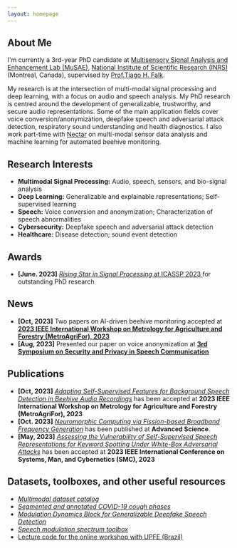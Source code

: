 ```yaml
---
layout: homepage
---
```


## About Me

I'm currently a 3rd-year PhD candidate at <a href="https://musaelab.ca/" target="_blank"> Multisensory Signal Analysis and Enhancement Lab (MuSAE)</a>, <a href="https://inrs.ca/en/" target="_blank"> National Institute of Scientific Research (INRS)</a> (Montreal, Canada), supervised by <a href="https://inrs.ca/en/research/professors/tiago-h-falk/" target="_blank"> Prof.Tiago H. Falk</a>.

My research is at the intersection of multi-modal signal processing and deep learning, with a focus on audio and speech analysis. My PhD research is centred around the development of generalizable, trustworthy, and secure audio representations. Some of the main application fields cover voice conversion/anonymization, deepfake speech and adversarial attack detection, respiratory sound understanding and health diagnostics. I also work part-time with <a href="https://www.nectar.buzz/" target="_blank"> Nectar</a> on multi-modal sensor data analysis and machine learning for automated beehive monitoring.


## Research Interests
- **Multimodal Signal Processing:** Audio, speech, sensors, and bio-signal analysis
- **Deep Learning:** Generalizable and explainable representations; Self-supervised learning
- **Speech:** Voice conversion and anonymization; Characterization of speech abnormalities
- **Cybersecurity:** Deepfake speech and adversarial attack detection
- **Healthcare:** Disease detection; sound event detection

## Awards
- **[June. 2023]** <a href="https://2023.ieeeicassp.org/" target="_blank">*Rising Star in Signal Processing* at ICASSP 2023 </a> for outstanding PhD research


<!-- {% include_relative _includes/publications.md %} -->

<!-- {% include_relative _includes/projects.md %} -->

<!-- {% include_relative _includes/talks.md %} -->

## News
- **[Oct, 2023]** Two papers on AI-driven beehive monitoring accepted at <a href="https://www.metroagrifor.org/index" target='_blank'>**2023 IEEE International Workshop on Metrology for Agriculture and Forestry (MetroAgriFor), 2023**</a>
- **[Aug, 2023]** Presented our paper on voice anonymization at <a href="https://spsc-symposium2023.mobileds.de/" target='_blank'> **3rd Symposium on Security and Privacy in Speech Communication**</a>

## Publications

<!-- - **[Feb. 2020]** Our paper about incremental learning is accepted to CVPR 2020. -->

- **[Oct, 2023]** <a href="" target='_blank'> *Adapting Self-Supervised Features for Background Speech Detection in Beehive Audio Recordings*</a> has been accepted at **2023 IEEE International Workshop on Metrology for Agriculture and Forestry (MetroAgriFor), 2023**
- **[Oct. 2023]** <a href="https://onlinelibrary.wiley.com/doi/full/10.1002/advs.202303835" target="_blank"> *Neuromorphic Computing via Fission-based Broadband Frequency Generation*</a> has been published at **Advanced Science**.
- **[May, 2023]** <a href="" target="_blank"> *Assessing the Vulnerability of Self-Supervised Speech Representations for Keyword Spotting Under White-Box Adversarial Attacks*</a> has been accepted at **2023 IEEE International Conference on Systems, Man, and Cybernetics (SMC), 2023**


<!-- {% include_relative _includes/services.md %} -->


## Datasets, toolboxes, and other useful resources

<!-- https://yuhangzhou88.github.io/ESL_Solution/  -->
- <a href="https://github.com/MuSAELab/Multimodal-dataset-catalog" target="_blank">*Multimodal dataset catalog*
- <a href="https://github.com/MuSAELab/COVID_Cough_Phases">*Segmented and annotated COVID-19 cough phases*
- <a href="https://github.com/zhu00121/Universal-representation-dynamics-of-deepfake-speech" target="_blank">*Modulation Dynamics Block for Generalizable Deepfake Speech Detection*</a>
- <a href="https://github.com/MuSAELab/modulation_filterbanks" target="_blank">*Speech modulation spectrum toolbox*</a>
- <a href="https://github.com/MuSAELab/Modulation_spectrum_course_exercises" target="_blank">Lecture code for the online workshop with UPFE (Brazil)




